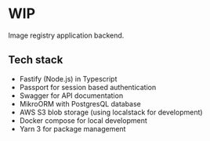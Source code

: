 # WIP

Image registry application backend.

## Tech stack

-   Fastify (Node.js) in Typescript
-   Passport for session based authentication
-   Swagger for API documentation
-   MikroORM with PostgresQL database
-   AWS S3 blob storage (using localstack for development)
-   Docker compose for local development
-   Yarn 3 for package management

<!-- ![](./readme/swagger.png) -->
